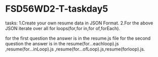 # FSD56WD2-T-taskday5
tasks: 
1.Create your own resume data in JSON Format.
2.For the above JSON iterate over all for loops(for,for in,for of,forEach).

for the first question the answer is in the resume.js file
for the second question the answer is in the resume(for...eachloop).js ,resume(for...inLoop).js ,resume(for...ofLoop).js,resume(forloop).js.

